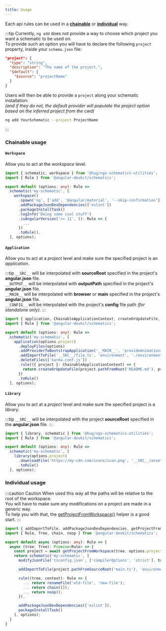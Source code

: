 ```yaml
---
title: Usage
---
```


Each api rules can be used in a [**chainable**](#chainable-usage) or [**individual**](#individual-usage) way.

:::tip
Currently, `ng add` does not provide a way to choose which project you want a schematic to be used on.<br/>
To provide such an option you will have to declare the following `project` property, inside your `schema.json` file:
```json
"project": {
  "type": "string",
  "description": "The name of the project.",
  "$default": {
    "$source": "projectName"
  }
}
```
Users will then be able to provide a `project` along your schematic installation:<br/>
*(and if they do not, the default provider will populate the project option based on the inferred project from the cwd)*
```sh
ng add YourSchematic --project ProjectName
```
:::

### Chainable usage

#### `Workspace`

Allow you to act at the *workspace* level.

```ts {6-14}
import { schematic, workspace } from '@hug/ngx-schematics-utilities';
import { Rule } from '@angular-devkit/schematics';

export default (options: any): Rule =>
  schematic('my-schematic', [
    workspace()
      .spawn('ng', ['add', '@angular/material', '--skip-confirmation'])
      .addPackageJsonDevDependencies(['eslint'])
      .packageInstallTask()
      .logInfo('Doing some cool stuff')
      .isAngularVersion('<= 11', (): Rule => {
        ...
      })
      .toRule(),
  ], options);
```

#### `Application`

Allow you to act at a *project* level and make sure the specified project is an *application*.

:::tip
`__SRC__` will be interpolated with **sourceRoot** specified in the project's **angular.json** file.<br/>
`__OUTPUT__` will be interpolated with **outputPath** specified in the project's **angular.json** file.<br/>
`__MAIN__` will be interpolated with **browser** or **main** specified in the project's **angular.json** file.<br/>
`__CONFIG__` will be interpolated with the project's **config** file path *(for standalone only)*.
:::

```ts {6-14}
import { application, ChainableApplicationContext, createOrUpdateFile, schematic } from '@hug/ngx-schematics-utilities';
import { Rule } from '@angular-devkit/schematics';

export default (options: any): Rule =>
  schematic('my-schematic', [
    application(options.project)
      .deployFiles(options)
      .addProviderToBootstrapApplication('__MAIN__', 'provideAnimations()', '@angular/platform-browser/animations'),
      .addImportToFile('__SRC__/file.ts', 'environment', './environments/environment')
      .deleteFiles(['karma.conf.js'])
      .rule(({ project }: ChainableApplicationContext) => {
        return createOrUpdateFile(project.pathFromRoot('README.md'), project.name);
      })
      .toRule()
  ], options);
```

#### `Library`

Allow you to act at a *project* level and make sure the specified project is a *library*.

:::tip
`__SRC__` will be interpolated with the project **sourceRoot** specified in the **angular.json** file.
:::

```ts {6-8}
import { library, schematic } from '@hug/ngx-schematics-utilities';
import { Rule } from '@angular-devkit/schematics';

export default (options: any): Rule =>
  schematic('my-schematic', [
    library(options.project)
      .downloadFile('https://my-cdn.com/icons/icon.png', '__SRC__/assets/icons/icon.png')
      .toRule()
  ], options);
```

### Individual usage

:::caution Caution
When used this way all the paths will be relative to the root of the workspace.<br/>
You will have to make sure any modifications on a project are made in a generic way.<br/>
To help you with that, the [getProjectFromWorkspace()](/apis/angular#getprojectfromworkspace) helper is a good start.
:::

```ts {6,8,10,12-16,18-19}
import { addImportToFile, addPackageJsonDevDependencies, getProjectFromWorkspace, modifyJsonFile, packageInstallTask, schematic, rule, renameFile } from '@hug/ngx-schematics-utilities';
import { Rule, Tree, chain, noop } from '@angular-devkit/schematics';

export default async (options: any): Rule => {
  async (tree: Tree): Promise<Rule> => {
    const project = await getProjectFromWorkspace(tree, options.project);
    return schematic('my-schematic', [
      modifyJsonFile('tsconfig.json', ['compilerOptions', 'strict'], true),

      addImportToFile(project.pathFromSourceRoot('main.ts'), 'environment', './environments/environment'),

      rule((tree, context): Rule => {
        ... return renameFile('old-file', 'new-file');
        ... return chain([]);
        ... return noop();
      }),

      addPackageJsonDevDependencies(['eslint']),
      packageInstallTask()
    ], options);
  }
}
```
